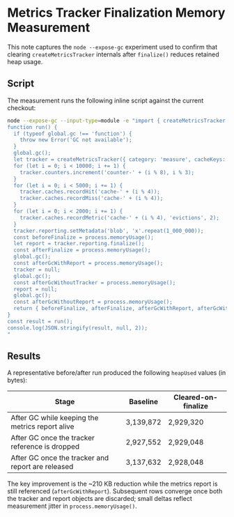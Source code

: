 # Metrics Tracker Finalization Memory Measurement

This note captures the `node --expose-gc` experiment used to confirm that clearing
`createMetricsTracker` internals after `finalize()` reduces retained heap usage.

## Script

The measurement runs the following inline script against the current checkout:

```bash
node --expose-gc --input-type=module -e "import { createMetricsTracker } from './src/shared/reporting/metrics.js';
function run() {
  if (typeof global.gc !== 'function') {
    throw new Error('GC not available');
  }
  global.gc();
  let tracker = createMetricsTracker({ category: 'measure', cacheKeys: ['hits','misses','stale','evictions'] });
  for (let i = 0; i < 10000; i += 1) {
    tracker.counters.increment('counter-' + (i % 8), i % 3);
  }
  for (let i = 0; i < 5000; i += 1) {
    tracker.caches.recordHit('cache-' + (i % 4));
    tracker.caches.recordMiss('cache-' + (i % 4));
  }
  for (let i = 0; i < 2000; i += 1) {
    tracker.caches.recordMetric('cache-' + (i % 4), 'evictions', 2);
  }
  tracker.reporting.setMetadata('blob', 'x'.repeat(1_000_000));
  const beforeFinalize = process.memoryUsage();
  let report = tracker.reporting.finalize();
  const afterFinalize = process.memoryUsage();
  global.gc();
  const afterGcWithReport = process.memoryUsage();
  tracker = null;
  global.gc();
  const afterGcWithoutTracker = process.memoryUsage();
  report = null;
  global.gc();
  const afterGcWithoutReport = process.memoryUsage();
  return { beforeFinalize, afterFinalize, afterGcWithReport, afterGcWithoutTracker, afterGcWithoutReport };
}
const result = run();
console.log(JSON.stringify(result, null, 2));
"
```

## Results

A representative before/after run produced the following `heapUsed` values (in bytes):

| Stage | Baseline | Cleared-on-finalize |
| --- | --- | --- |
| After GC while keeping the metrics report alive | 3,139,872 | 2,929,320 |
| After GC once the tracker reference is dropped | 2,927,552 | 2,929,048 |
| After GC once the tracker and report are released | 3,137,632 | 2,928,048 |

The key improvement is the ~210 KB reduction while the metrics report is still
referenced (`afterGcWithReport`). Subsequent rows converge once both the tracker and
report objects are discarded; small deltas reflect measurement jitter in `process.memoryUsage()`.

